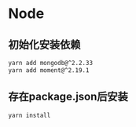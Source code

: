 # Node

## 初始化安装依赖

```bash
yarn add mongodb@^2.2.33
yarn add moment@^2.19.1
```

## 存在package.json后安装

```bash
yarn install
```
